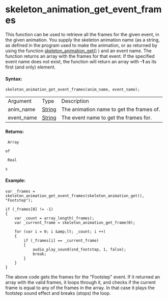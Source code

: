 # skeleton_animation_get_event_frames

This function can be used to retrieve all the frames for the given
event, in the given animation. You supply the skeleton animation name
(as a string, as defined in the program used to make the animation, or
as returned by using the function
[skeleton_animation_get()](skeleton_animation_get) ) and an event
name. The function returns an array with the frames for that event. If
the specified event name does not exist, the function will return an
array with **-1** as its first (and only) element.

#### Syntax:

``` gml
skeleton_animation_get_event_frames(anim_name, event_name);
```

|            |                                                                                 |                                          |
|------------|---------------------------------------------------------------------------------|------------------------------------------|
| Argument   | Type                                                                            | Description                              |
| anim_name  |  [String](../../../../../../../GameMaker_Language/GML_Overview/Data_Types)  | The animation name to get the frames of. |
| event_name |  [String](../../../../../../../GameMaker_Language/GML_Overview/Data_Types)  | The event name to get the frames for.    |

#### Returns:

``` gml
 Array

of

 Real

s
```

#### Example:

``` gml
var _frames = skeleton_animation_get_event_frames(skeleton_animation_get(), "Footstep");

if (_frames[0] != -1)
{
    var _count = array_length(_frames);
    var _current_frame = skeleton_animation_get_frame(0);

    for (var i = 0; i &amp;lt; _count; i ++)
    {
        if (_frames[i] == _current_frame)
        {
            audio_play_sound(snd_footstep, 1, false);
            break;
        }
    }
}
```

The above code gets the frames for the "Footstep" event. If it returned
an array with the valid frames, it loops through it, and checks if the
current frame is equal to any of the frames in the array. In that case
it plays the footstep sound effect and breaks (stops) the loop.
